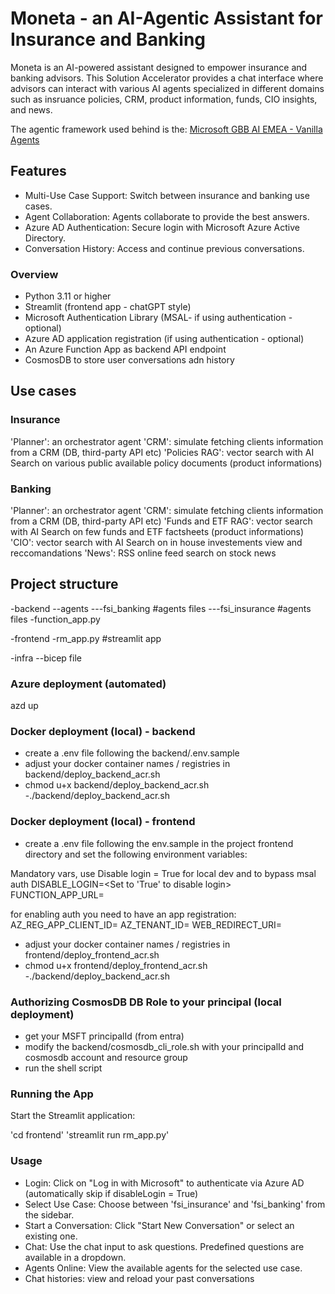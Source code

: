 # Moneta - an AI-Agentic Assistant for Insurance and Banking

Moneta is an AI-powered assistant designed to empower insurance and banking advisors. This Solution Accelerator provides a chat interface where advisors can interact with various AI agents specialized in different domains such as insruance policies, CRM, product information, funds, CIO insights, and news.

The agentic framework used behind is the:
[Microsoft GBB AI EMEA - Vanilla Agents](https://github.com/Azure-Samples/genai-vanilla-agents)

## Features
- Multi-Use Case Support: Switch between insurance and banking use cases.
- Agent Collaboration: Agents collaborate to provide the best answers.
- Azure AD Authentication: Secure login with Microsoft Azure Active Directory.
- Conversation History: Access and continue previous conversations.

### Overview
- Python 3.11 or higher
- Streamlit (frontend app - chatGPT style)
- Microsoft Authentication Library (MSAL- if using authentication - optional)
- Azure AD application registration (if using authentication - optional)
- An Azure Function App as backend API endpoint
- CosmosDB to store user conversations adn history

## Use cases

### Insurance

'Planner': an orchestrator agent
'CRM': simulate fetching clients information from a CRM (DB, third-party API etc)
'Policies RAG': vector search with AI Search on various public available policy documents (product informations)

### Banking

'Planner': an orchestrator agent
'CRM': simulate fetching clients information from a CRM (DB, third-party API etc)
'Funds and ETF RAG': vector search with AI Search on few funds and ETF factsheets (product informations)
'CIO': vector search with AI Search on in house investements view and reccomandations 
'News': RSS online feed search on stock news

## Project structure
-backend 
--agents 
---fsi_banking #agents files 
---fsi_insurance #agents files 
-function_app.py 

-frontend 
-rm_app.py #streamlit app 
 
-infra 
--bicep file 

### Azure deployment (automated)
azd up

### Docker deployment (local) - backend

- create a .env file following the backend/.env.sample
- adjust your docker container names / registries in backend/deploy_backend_acr.sh 
- chmod u+x backend/deploy_backend_acr.sh 
-./backend/deploy_backend_acr.sh  

### Docker deployment (local) - frontend

- create a .env file following the env.sample in the project frontend directory and set the following environment variables: 

Mandatory vars, use Disable login = True for local dev and to bypass msal auth
DISABLE_LOGIN=<Set to 'True' to disable login>
FUNCTION_APP_URL=<Your Azure Function App URL>

for enabling auth you need to have an app registration:
AZ_REG_APP_CLIENT_ID=<Your Azure Registered App Client ID>
AZ_TENANT_ID=<Your Azure Tenant ID>
WEB_REDIRECT_URI=<Your Redirect URI>

- adjust your docker container names / registries in frontend/deploy_frontend_acr.sh 
- chmod u+x frontend/deploy_frontend_acr.sh 
-./backend/deploy_backend_acr.sh  

### Authorizing CosmosDB DB Role to your principal (local deployment)
- get your MSFT principalId (from entra) 
- modify the backend/cosmosdb_cli_role.sh with your principalId and cosmosdb account and resource group
- run the shell script

### Running the App
Start the Streamlit application:

'cd frontend'
'streamlit run rm_app.py'

### Usage
+ Login: Click on "Log in with Microsoft" to authenticate via Azure AD (automatically skip if disableLogin = True)
+ Select Use Case: Choose between 'fsi_insurance' and 'fsi_banking' from the sidebar.
+ Start a Conversation: Click "Start New Conversation" or select an existing one.
+ Chat: Use the chat input to ask questions. Predefined questions are available in a dropdown.
+ Agents Online: View the available agents for the selected use case.
+ Chat histories: view and reload your past conversations


